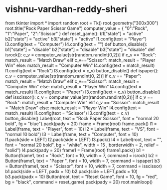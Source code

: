 # vishnu-vardhan-reddy-sheri
from tkinter import *
import random
root = Tk()
root.geometry("300x300")
root.title("Rock Paper Scissor Game")
computer_value = {
	"0":"Rock",
	"1":"Paper",
	"2":"Scissor"
}
def reset_game():
	b1["state"] = "active"
	b2["state"] = "active"
	b3["state"] = "active"
	l1.config(text = "Player")
	l3.config(text = "Computer")
	l4.config(text = "")
def button_disable():
	b1["state"] = "disable"
	b2["state"] = "disable"
	b3["state"] = "disable"
def isrock():
	c_v = computer_value[str(random.randint(0,2))]
	if c_v == "Rock":
		match_result = "Match Draw"
	elif c_v=="Scissor":
		match_result = "Player Win"
	else:
		match_result = "Computer Win"
	l4.config(text = match_result)
	l1.config(text = "Rock")
	l3.config(text = c_v)
	button_disable()
def ispaper():
	c_v = computer_value[str(random.randint(0, 2))]
	if c_v == "Paper":
		match_result = "Match Draw"
	elif c_v=="Scissor":
		match_result = "Computer Win"
	else:
		match_result = "Player Win"
	l4.config(text = match_result)
	l1.config(text = "Paper")
	l3.config(text = c_v)
	button_disable()
def isscissor():
	c_v = computer_value[str(random.randint(0,2))]
	if c_v == "Rock":
		match_result = "Computer Win"
	elif c_v == "Scissor":
		match_result = "Match Draw"
	else:
		match_result = "Player Win"
	l4.config(text = match_result)
	l1.config(text = "Scissor")
	l3.config(text = c_v)
	button_disable()
Label(root,
	text = "Rock Paper Scissor",
	font = "normal 20 bold",
	fg = "blue").pack(pady = 20)
frame = Frame(root)
frame.pack()
l1 = Label(frame,
		text = "Player",
		font = 10)
l2 = Label(frame,
		text = "VS",
		font = "normal 10 bold")
l3 = Label(frame, text = "Computer", font = 10)
l1.pack(side = LEFT)
l2.pack(side = LEFT)
l3.pack()
l4 = Label(root,
		text = "",
		font = "normal 20 bold",
		bg = "white",
		width = 15 ,
		borderwidth = 2,
		relief = "solid")
l4.pack(pady = 20)
frame1 = Frame(root)
frame1.pack()
b1 = Button(frame1, text = "Rock",
			font = 10, width = 7,
			command = isrock)
b2 = Button(frame1, text = "Paper ",
			font = 10, width = 7,
			command = ispaper)
b3 = Button(frame1, text = "Scissor",
			font = 10, width = 7,
			command = isscissor)
b1.pack(side = LEFT, padx = 10)
b2.pack(side = LEFT,padx = 10)
b3.pack(padx = 10)
Button(root, text = "Reset Game",
	font = 10, fg = "red",
	bg = "black", command = reset_game).pack(pady = 20)
root.mainloop()
